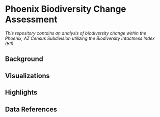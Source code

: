 # Phoenix Biodiversity Change Assessment 
_This repository contains an analysis of biodiversity change within the Phoenix, AZ Census Subdivision utilizing the Biodiversity Intactness Index (BII)_

## Background

## Visualizations

## Highlights

## Data References
